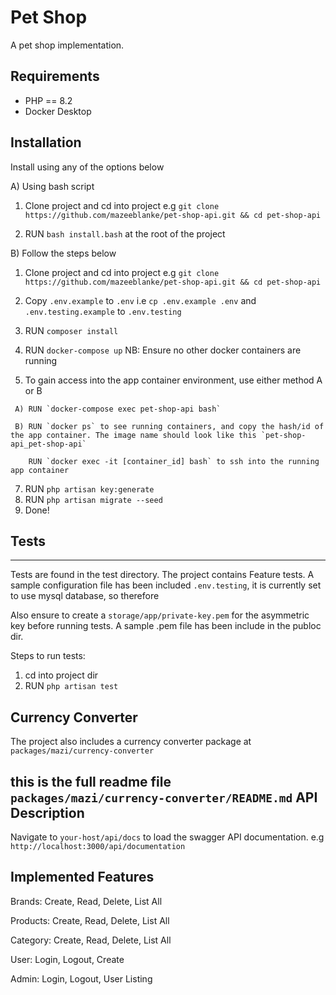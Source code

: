 # Pet Shop

A pet shop implementation.

## Requirements
 - PHP == 8.2
 - Docker Desktop

Installation
------------
Install using any of the options below

A) Using bash script

  1. Clone project and cd into project e.g `git clone https://github.com/mazeeblanke/pet-shop-api.git && cd pet-shop-api`

  2. RUN ` bash install.bash ` at the root of the project

B) Follow the steps below

1. Clone project and cd into project e.g `git clone https://github.com/mazeeblanke/pet-shop-api.git && cd pet-shop-api`
2. Copy `.env.example` to `.env` i.e `cp .env.example .env` and `.env.testing.example` to `.env.testing`
3. RUN `composer install`
4. RUN `docker-compose up` NB: Ensure no other docker containers are running

5. To gain access into the app container environment, use either method A or B
``` 
 A) RUN `docker-compose exec pet-shop-api bash`
```
```
 B) RUN `docker ps` to see running containers, and copy the hash/id of the app container. The image name should look like this `pet-shop-api_pet-shop-api`

    RUN `docker exec -it [container_id] bash` to ssh into the running app container
```

7. RUN `php artisan key:generate`
8. RUN `php artisan migrate --seed`
10. Done!



## Tests
-------------
Tests are found in the test directory. The project contains Feature tests.
A sample configuration file has been included `.env.testing`, it is currently set to use mysql database, so therefore

Also ensure to create a `storage/app/private-key.pem` for the asymmetric key before running tests. A sample .pem file has been include in the publoc dir. 

Steps to run tests:

1. cd into project dir
2. RUN `php artisan test`

## Currency Converter

The project also includes a currency converter package at `packages/mazi/currency-converter`

this is the full readme file `packages/mazi/currency-converter/README.md`
API Description
---------------
Navigate to `your-host/api/docs` to load the swagger API documentation. e.g `http://localhost:3000/api/documentation`


Implemented Features
--------------------
Brands: Create, Read, Delete, List All

Products: Create, Read, Delete, List All

Category: Create, Read, Delete, List All

User: Login, Logout, Create

Admin: Login, Logout, User Listing
